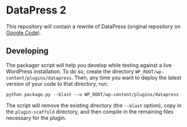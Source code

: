 DataPress 2
===========

This repository will contain a rewrite of DataPress (original repository on [Google Code](http://code.google.com/p/datapress)).

Developing
----------

The packager script will help you develop while testing against a live WordPress installation. To do so, create the directory `WP_ROOT/wp-content/plugins/datapress`. Then, any time you want to deploy the latest version of your code to that directory, run:

    python package.py --blast --o WP_ROOT/wp-content/plugins/datapress

The script will remove the existing directory (the `--blast` option), copy in the `plugin-scaffold` directory, and then compile in the remaining files necessary for the plugin.
